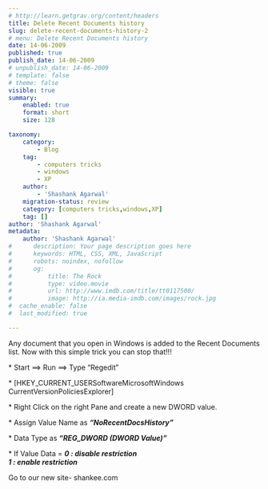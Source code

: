 ```yaml
---
# http://learn.getgrav.org/content/headers
title: Delete Recent Documents history
slug: delete-recent-documents-history-2
# menu: Delete Recent Documents history
date: 14-06-2009
published: true
publish_date: 14-06-2009
# unpublish_date: 14-06-2009
# template: false
# theme: false
visible: true
summary:
    enabled: true
    format: short
    size: 128

taxonomy:
    category:
        - Blog
    tag:
        - computers tricks
        - windows
        - XP
    author:
        - 'Shashank Agarwal'
    migration-status: review
    category: [computers tricks,windows,XP]
    tag: []
author: 'Shashank Agarwal'
metadata:
    author: 'Shashank Agarwal'
#      description: Your page description goes here
#      keywords: HTML, CSS, XML, JavaScript
#      robots: noindex, nofollow
#      og:
#          title: The Rock
#          type: video.movie
#          url: http://www.imdb.com/title/tt0117500/
#          image: http://ia.media-imdb.com/images/rock.jpg
#  cache_enable: false
#  last_modified: true

---
```


Any document that you open in Windows is added to the Recent Documents list. Now with this simple trick you can stop that!!!

\* Start ==> Run ==> Type “Regedit”

\* [HKEY\_CURRENT\_USERSoftwareMicrosoftWindows  
 CurrentVersionPoliciesExplorer]

\* Right Click on the right Pane and create a new DWORD value.

\* Assign Value Name as ***“NoRecentDocsHistory”***

\* Data Type as ***“REG\_DWORD (DWORD Value)”***

\* If Value Data = ***0 : disable restriction  
 1 : enable restriction***

Go to our new site- shankee.com
